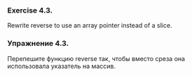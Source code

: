 ### Exercise 4.3.

Rewrite reverse to use an array pointer instead of a slice.

### Упражнение 4.3.

Перепешите функцию reverse так, чтобы вместо среза она использовала указатель на массив.
